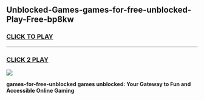 
## Unblocked-Games-games-for-free-unblocked-Play-Free-bp8kw
<h3>
<a href="https://premium76.site?title=games-for-free-unblocked&ref=15A">CLICK TO PLAY</a></h3>
<hr>

<h3>
<a href="https://premium76.site?title=games-for-free-unblocked&ref=15A">CLICK 2 PLAY</a>
  
</h3>

<a href="https://premium76.site?title=games-for-free-unblocked&ref=15A"><img src="https://clearcache.store/games.png"></a>


**games-for-free-unblocked games unblocked: Your Gateway to Fun and Accessible Online Gaming**
